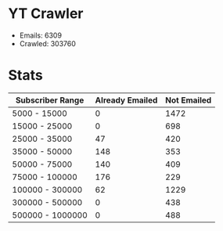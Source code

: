 # YT Crawler
- Emails: 6309
- Crawled: 303760

# Stats
| Subscriber Range  | Already Emailed | Not Emailed |
|-------|-------|-------|
| 5000 - 15000 | 0 | 1472 |
| 15000 - 25000 | 0 | 698 |
| 25000 - 35000 | 47 | 420 |
| 35000 - 50000 | 148 | 353 |
| 50000 - 75000 | 140 | 409 |
| 75000 - 100000 | 176 | 229 |
| 100000 - 300000 | 62 | 1229 |
| 300000 - 500000 | 0 | 438 |
| 500000 - 1000000 | 0 | 488 |
